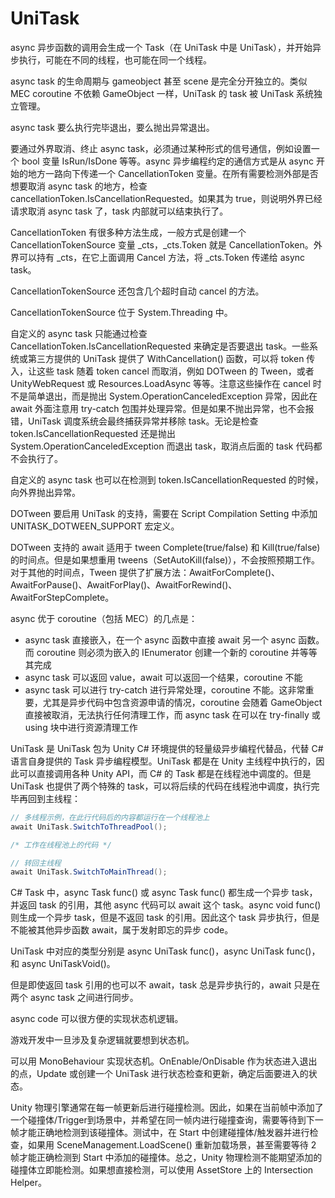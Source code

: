 # UniTask

async 异步函数的调用会生成一个 Task（在 UniTask 中是 UniTask），并开始异步执行，可能在不同的线程，也可能在同一个线程。

async task 的生命周期与 gameobject 甚至 scene 是完全分开独立的。类似 MEC coroutine 不依赖 GameObject 一样，UniTask 的 task 被 UniTask 系统独立管理。

async task 要么执行完毕退出，要么抛出异常退出。

要通过外界取消、终止 async task，必须通过某种形式的信号通信，例如设置一个 bool 变量 IsRun/IsDone 等等。async 异步编程约定的通信方式是从 async 开始的地方一路向下传递一个 CancellationToken 变量。在所有需要检测外部是否想要取消 async task 的地方，检查 cancellationToken.IsCancellationRequested。如果其为 true，则说明外界已经请求取消 async task 了，task 内部就可以结束执行了。

CancellationToken 有很多种方法生成，一般方式是创建一个 CancellationTokenSource 变量 _cts，_cts.Token 就是 CancellationToken。外界可以持有 _cts，在它上面调用 Cancel 方法，将 _cts.Token 传递给 async task。

CancellationTokenSource 还包含几个超时自动 cancel 的方法。

CancellationTokenSource 位于 System.Threading 中。

自定义的 async task 只能通过检查 CancellationToken.IsCancellationRequested 来确定是否要退出 task。一些系统或第三方提供的 UniTask 提供了 WithCancellation() 函数，可以将 token 传入，让这些 task 随着 token cancel 而取消，例如 DOTween 的 Tween，或者 UnityWebRequest 或 Resources.LoadAsync 等等。注意这些操作在 cancel 时不是简单退出，而是抛出 System.OperationCanceledException 异常，因此在 await 外面注意用 try-catch 包围并处理异常。但是如果不抛出异常，也不会报错，UniTask 调度系统会最终捕获异常并移除 task。无论是检查 token.IsCancellationRequested 还是抛出 System.OperationCanceledException 而退出 task，取消点后面的 task 代码都不会执行了。

自定义的 async task 也可以在检测到 token.IsCancellationRequested 的时候，向外界抛出异常。

DOTween 要启用 UniTask 的支持，需要在 Script Compilation Setting 中添加 UNITASK_DOTWEEN_SUPPORT 宏定义。

DOTween 支持的 await 适用于 tween Complete(true/false) 和 Kill(true/false) 的时间点。但是如果想重用 tweens（SetAutoKill(false)），不会按照预期工作。对于其他的时间点，Tween 提供了扩展方法：AwaitForComplete()、AwaitForPause()、AwaitForPlay()、AwaitForRewind()、AwaitForStepComplete。

async 优于 coroutine（包括 MEC）的几点是：

- async task 直接嵌入，在一个 async 函数中直接 await 另一个 async 函数。而 coroutine 则必须为嵌入的 IEnumerator 创建一个新的 coroutine 并等等其完成
- async task 可以返回 value，await 可以返回一个结果，coroutine 不能
- async task 可以进行 try-catch 进行异常处理，coroutine 不能。这非常重要，尤其是异步代码中包含资源申请的情况，coroutine 会随着 GameObject 直接被取消，无法执行任何清理工作，而 async task 在可以在 try-finally 或 using 块中进行资源清理工作

UniTask 是 UniTask 包为 Unity C# 环境提供的轻量级异步编程代替品，代替 C# 语言自身提供的 Task 异步编程模型。UniTask 都是在 Unity 主线程中执行的，因此可以直接调用各种 Unity API，而 C# 的 Task 都是在线程池中调度的。但是 UniTask 也提供了两个特殊的 task，可以将后续的代码在线程池中调度，执行完毕再回到主线程：

```C#
// 多线程示例，在此行代码后的内容都运行在一个线程池上
await UniTask.SwitchToThreadPool();

/* 工作在线程池上的代码 */

// 转回主线程
await UniTask.SwitchToMainThread();
```

C# Task 中，async Task func() 或 async Task<T> func() 都生成一个异步 task，并返回 task 的引用，其他 async 代码可以 await 这个 task。async void func() 则生成一个异步 task，但是不返回 task 的引用。因此这个 task 异步执行，但是不能被其他异步函数 await，属于发射即忘的异步 code。

UniTask 中对应的类型分别是 async UniTask func()，async UniTask<T> func()，和 async UniTaskVoid()。

但是即使返回 task 引用的也可以不 await，task 总是异步执行的，await 只是在两个 async task 之间进行同步。

async code 可以很方便的实现状态机逻辑。

游戏开发中一旦涉及复杂逻辑就要想到状态机。

可以用 MonoBehaviour 实现状态机。OnEnable/OnDisable 作为状态进入退出的点，Update 或创建一个 UniTask 进行状态检查和更新，确定后面要进入的状态。

Unity 物理引擎通常在每一帧更新后进行碰撞检测。因此，如果在当前帧中添加了一个碰撞体/Trigger到场景中，并希望在同一帧内进行碰撞查询，需要等待到下一帧才能正确地检测到该碰撞体。测试中，在 Start 中创建碰撞体/触发器并进行检查，如果用 SceneManagement.LoadScene() 重新加载场景，甚至需要等待 2 帧才能正确检测到 Start 中添加的碰撞体。总之，Unity 物理检测不能期望添加的碰撞体立即能检测。如果想直接检测，可以使用 AssetStore 上的 Intersection Helper。

